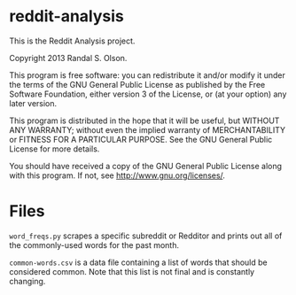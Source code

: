 reddit-analysis
===============

This is the Reddit Analysis project.

Copyright 2013 Randal S. Olson.

This program is free software: you can redistribute it and/or modify it under the terms of the GNU General Public License as published by the Free Software Foundation, either version 3 of the License, or (at your option) any later version.

This program is distributed in the hope that it will be useful, but WITHOUT ANY WARRANTY; without even the implied warranty of MERCHANTABILITY or FITNESS FOR A PARTICULAR PURPOSE. See the GNU General Public License for more details.

You should have received a copy of the GNU General Public License along with this program. If not, see http://www.gnu.org/licenses/.


Files
===============

`word_freqs.py` scrapes a specific subreddit or Redditor and prints out all of the commonly-used words for the past month.

`common-words.csv` is a data file containing a list of words that should be considered common. Note that this list is not final and is constantly changing.
